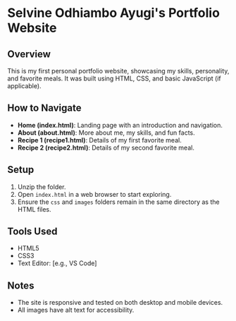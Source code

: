 # Selvine Odhiambo Ayugi's Portfolio Website

## Overview
This is my first personal portfolio website, showcasing my skills, personality, and favorite meals. It was built using HTML, CSS, and basic JavaScript (if applicable).

## How to Navigate
- **Home (index.html)**: Landing page with an introduction and navigation.
- **About (about.html)**: More about me, my skills, and fun facts.
- **Recipe 1 (recipe1.html)**: Details of my first favorite meal.
- **Recipe 2 (recipe2.html)**: Details of my second favorite meal.

## Setup
1. Unzip the folder.
2. Open `index.html` in a web browser to start exploring.
3. Ensure the `css` and `images` folders remain in the same directory as the HTML files.

## Tools Used
- HTML5
- CSS3
- Text Editor: [e.g., VS Code]

## Notes
- The site is responsive and tested on both desktop and mobile devices.
- All images have alt text for accessibility.
